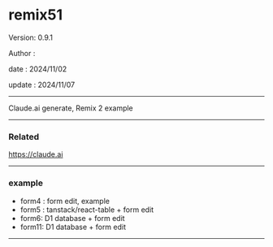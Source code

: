 # remix51

 Version: 0.9.1

 Author :

 date :  2024/11/02

 update  : 2024/11/07

***

Claude.ai generate, Remix 2 example

***
### Related

https://claude.ai

***
### example

* form4 : form edit, example
* form5 : tanstack/react-table + form edit
* form6: D1 database + form edit
* form11: D1 database + form edit

***
